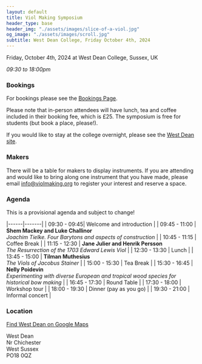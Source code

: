 ```yaml
---
layout: default
title: Viol Making Symposium
header_type: base
header_img: "./assets/images/slice-of-a-viol.jpg"
og_image: "./assets/images/scroll.jpg"
subtitle: West Dean College, Friday October 4th, 2024
---
```


Friday, October 4th, 2024 at West Dean College, Sussex, UK

*09:30 to 18:00pm*

### **Bookings** 

For bookings please see the <a href="https://freo.me/violmaking">Bookings Page</a>.

Please note that in-person attendees will have lunch, tea and coffee included in their booking fee, which is £25. 
The symposium is free for students (but book a place, please!).

If you would like to stay at the college overnight, please
see the [West Dean site](https://www.westdean.ac.uk/bed-and-breakfast).

### **Makers** 

There will be a table for makers to display instruments. If you are attending and would like to bring along one instrument that you have made, please email <a href="mailto:info@violmaking.org">info@violmaking.org</a> to register your interest and reserve a space.


### **Agenda**

This is a provisional agenda and subject to change!

|------|-------| 
| 09:30 - 09:45| Welcome and introduction |
| 09:45 - 11:00 | **Shem Mackey and Luke Challinor**  <br> *Joachim Tielke. Four Barytons and aspects of construction* |
| 10:45 - 11:15 | Coffee Break |
| 11:15 - 12:30 | **Jane Julier and Henrik Persson** <br> *The Resurrection of the 1703 Edward Lewis Viol* |
| 12:30 - 13:30 | Lunch  |
| 13:45 - 15:00 | **Tilman Muthesius** <br> *The Viols of Jacobus Stainer* |
| 15:00 - 15:30 | Tea Break |
| 15:30 - 16:45 | **Nelly Poidevin** <br> *Experimenting with diverse European and tropical wood species for historical bow making* |
| 16:45 - 17:30 | Round Table |
| 17:30 - 18:00 | Workshop tour |
| 18:00 - 19:30 | Dinner (pay as you go) |
| 19:30 - 21:00 | Informal concert |


### **Location**

[Find West Dean on Google Maps](https://www.google.co.uk/maps/place/West+Dean+College/@50.9064568,-0.7746854,16z/data=!4m2!3m1!1s0x48744c92a7414307:0x4339e59f706d79af)

West Dean\
Nr Chichester\
West Sussex\
PO18 0QZ
